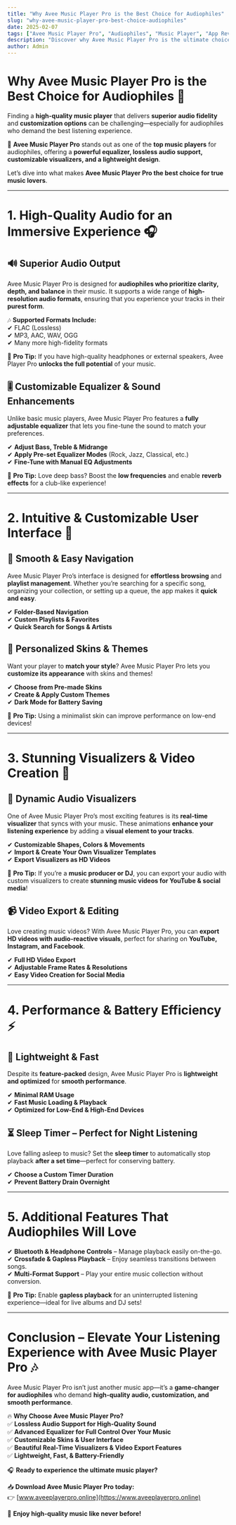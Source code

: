 ```yaml
---
title: "Why Avee Music Player Pro is the Best Choice for Audiophiles"
slug: "why-avee-music-player-pro-best-choice-audiophiles"
date: 2025-02-07
tags: ["Avee Music Player Pro", "Audiophiles", "Music Player", "App Review", "High-Quality Audio"]
description: "Discover why Avee Music Player Pro is the ultimate choice for audiophiles. Explore its high-quality audio, customizable equalizer, advanced visualizers, and lightweight design."
author: Admin
---
```


# **Why Avee Music Player Pro is the Best Choice for Audiophiles** 🎵  

Finding a **high-quality music player** that delivers **superior audio fidelity** and **customization options** can be challenging—especially for audiophiles who demand the best listening experience.  

🚀 **Avee Music Player Pro** stands out as one of the **top music players** for audiophiles, offering a **powerful equalizer, lossless audio support, customizable visualizers, and a lightweight design**.  

Let’s dive into what makes **Avee Music Player Pro the best choice for true music lovers**.  

---

# **1. High-Quality Audio for an Immersive Experience** 🎧  

## **🔊 Superior Audio Output**  

Avee Music Player Pro is designed for **audiophiles who prioritize clarity, depth, and balance** in their music. It supports a wide range of **high-resolution audio formats**, ensuring that you experience your tracks in their **purest form**.  

🎶 **Supported Formats Include:**  
✔ FLAC (Lossless)  
✔ MP3, AAC, WAV, OGG  
✔ Many more high-fidelity formats  

📌 **Pro Tip:** If you have high-quality headphones or external speakers, Avee Player Pro **unlocks the full potential** of your music.  

## **🎚️ Customizable Equalizer & Sound Enhancements**  

Unlike basic music players, Avee Music Player Pro features a **fully adjustable equalizer** that lets you fine-tune the sound to match your preferences.  

✔ **Adjust Bass, Treble & Midrange**  
✔ **Apply Pre-set Equalizer Modes** (Rock, Jazz, Classical, etc.)  
✔ **Fine-Tune with Manual EQ Adjustments**  

📌 **Pro Tip:** Love deep bass? Boost the **low frequencies** and enable **reverb effects** for a club-like experience!  

---

# **2. Intuitive & Customizable User Interface** 🎨  

## **📌 Smooth & Easy Navigation**  

Avee Music Player Pro’s interface is designed for **effortless browsing** and **playlist management**. Whether you’re searching for a specific song, organizing your collection, or setting up a queue, the app makes it **quick and easy**.  

✔ **Folder-Based Navigation**  
✔ **Custom Playlists & Favorites**  
✔ **Quick Search for Songs & Artists**  

## **🎨 Personalized Skins & Themes**  

Want your player to **match your style**? Avee Music Player Pro lets you **customize its appearance** with skins and themes!  

✔ **Choose from Pre-made Skins**  
✔ **Create & Apply Custom Themes**  
✔ **Dark Mode for Battery Saving**  

📌 **Pro Tip:** Using a minimalist skin can improve performance on low-end devices!  

---

# **3. Stunning Visualizers & Video Creation** 🎥  

## **🌟 Dynamic Audio Visualizers**  

One of Avee Music Player Pro’s most exciting features is its **real-time visualizer** that syncs with your music. These animations **enhance your listening experience** by adding a **visual element to your tracks**.  

✔ **Customizable Shapes, Colors & Movements**  
✔ **Import & Create Your Own Visualizer Templates**  
✔ **Export Visualizers as HD Videos**  

📌 **Pro Tip:** If you’re a **music producer or DJ**, you can export your audio with custom visualizers to create **stunning music videos for YouTube & social media**!  

## **📹 Video Export & Editing**  

Love creating music videos? With Avee Music Player Pro, you can **export HD videos with audio-reactive visuals**, perfect for sharing on **YouTube, Instagram, and Facebook**.  

✔ **Full HD Video Export**  
✔ **Adjustable Frame Rates & Resolutions**  
✔ **Easy Video Creation for Social Media**  

---

# **4. Performance & Battery Efficiency** ⚡  

## **🚀 Lightweight & Fast**  

Despite its **feature-packed** design, Avee Music Player Pro is **lightweight and optimized** for **smooth performance**.  

✔ **Minimal RAM Usage**  
✔ **Fast Music Loading & Playback**  
✔ **Optimized for Low-End & High-End Devices**  

## **⏳ Sleep Timer – Perfect for Night Listening**  

Love falling asleep to music? Set the **sleep timer** to automatically stop playback **after a set time**—perfect for conserving battery.  

✔ **Choose a Custom Timer Duration**  
✔ **Prevent Battery Drain Overnight**  

---

# **5. Additional Features That Audiophiles Will Love**  

✔ **Bluetooth & Headphone Controls** – Manage playback easily on-the-go.  
✔ **Crossfade & Gapless Playback** – Enjoy seamless transitions between songs.  
✔ **Multi-Format Support** – Play your entire music collection without conversion.  

📌 **Pro Tip:** Enable **gapless playback** for an uninterrupted listening experience—ideal for live albums and DJ sets!  

---

# **Conclusion – Elevate Your Listening Experience with Avee Music Player Pro** 🎶  

Avee Music Player Pro isn’t just another music app—it’s a **game-changer for audiophiles** who demand **high-quality audio, customization, and smooth performance**.  

🔥 **Why Choose Avee Music Player Pro?**  
✅ **Lossless Audio Support for High-Quality Sound**  
✅ **Advanced Equalizer for Full Control Over Your Music**  
✅ **Customizable Skins & User Interface**  
✅ **Beautiful Real-Time Visualizers & Video Export Features**  
✅ **Lightweight, Fast, & Battery-Friendly**  

🎧 **Ready to experience the ultimate music player?**  

📥 **Download Avee Music Player Pro today:**  
👉 [www.aveeplayerpro.online](https://www.aveeplayerpro.online)  

🚀 **Enjoy high-quality music like never before!**  
